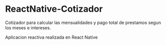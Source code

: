 # ReactNative-Cotizador

Cotizador para calcular las mensualidades y pago total de prestamos segun los meses e intereses.

Aplicacion reactiva realizada en React Native